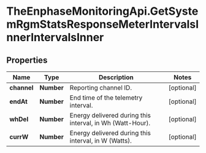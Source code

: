 # TheEnphaseMonitoringApi.GetSystemRgmStatsResponseMeterIntervalsInnerIntervalsInner

## Properties

Name | Type | Description | Notes
------------ | ------------- | ------------- | -------------
**channel** | **Number** | Reporting channel ID. | [optional] 
**endAt** | **Number** | End time of the telemetry interval. | [optional] 
**whDel** | **Number** | Energy delivered during this interval, in Wh (Watt-Hour). | [optional] 
**currW** | **Number** | Energy delivered during this interval, in W (Watts). | [optional] 


